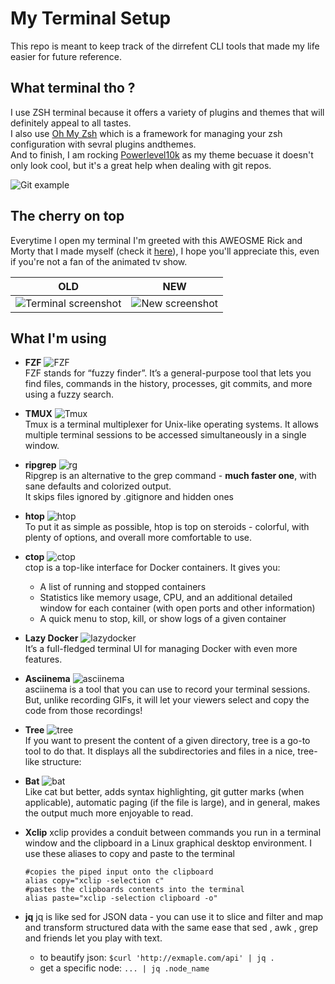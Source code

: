 # My Terminal Setup

This repo is meant to keep track of the dirrefent CLI tools that made my life easier for future reference.

## What terminal tho ?

I use ZSH terminal because it offers a variety of plugins and themes that will definitely appeal to all tastes. <br>
I also use [Oh My Zsh](https://github.com/ohmyzsh/ohmyzsh) which is a framework for managing your zsh configuration with sevral plugins andthemes. <br>
And to finish, I am rocking [Powerlevel10k](https://github.com/romkatv/powerlevel10k) as my theme becuase it doesn't only look cool, but it's a great help when dealing with git repos.

![Git example](img/zsh.png)

## The cherry on top

Everytime I open my terminal I'm greeted with this AWEOSME Rick and Morty that I made myself (check it [here](startup)), I hope you'll appreciate this, even if you're not a fan of the animated tv show.


OLD | NEW
------------ | -------------
![Terminal screenshot](img/screenshot.gif) | ![New screenshot](img/latest.png)


## What I'm using

- **FZF**
  ![FZF](img/fzf.jpg) <br>
  FZF stands for “fuzzy finder”. It’s a general-purpose tool that lets you find files, commands in the history, processes, git commits, and more using a fuzzy search.

- **TMUX**
  ![Tmux](img/tmux.png) <br>
  Tmux is a terminal multiplexer for Unix-like operating systems. It allows multiple terminal sessions to be accessed simultaneously in a single window.

- **ripgrep**
  ![rg](img/rg.gif) <br>
  Ripgrep is an alternative to the grep command - **much faster one**, with sane defaults and colorized output. <br>
  It skips files ignored by .gitignore and hidden ones
- **htop**
  ![htop](img/htop.jpg) <br>
  To put it as simple as possible, htop is top on steroids - colorful, with plenty of options, and overall more comfortable to use.
- **ctop**
  ![ctop](img/ctop.gif) <br>
  ctop is a top-like interface for Docker containers. It gives you:
  - A list of running and stopped containers
  - Statistics like memory usage, CPU, and an additional detailed window for each container (with open ports and other information)
  - A quick menu to stop, kill, or show logs of a given container
- **Lazy Docker**
  ![lazydocker](img/lazydocker.gif) <br>
  It’s a full-fledged terminal UI for managing Docker with even more features.
- **Asciinema**
  ![asciinema](img/asciinema.jpg) <br>
  asciinema is a tool that you can use to record your terminal sessions. But, unlike recording GIFs, it will let your viewers select and copy the code from those recordings!
- **Tree**
  ![tree](img/tree.png) <br>
  If you want to present the content of a given directory, tree is a go-to tool to do that. It displays all the subdirectories and files in a nice, tree-like structure:
- **Bat**
  ![bat](img/bat.jpg) <br>
  Like cat but better, adds syntax highlighting, git gutter marks (when applicable), automatic paging (if the file is large), and in general, makes the output much more enjoyable to read.
- **Xclip**
  xclip provides a conduit between commands you run in a terminal window and the clipboard in a Linux graphical desktop environment.
  I use these aliases to copy and paste to the terminal
  ```
  #copies the piped input onto the clipboard 
  alias copy="xclip -selection c"
  #pastes the clipboards contents into the terminal
  alias paste="xclip -selection clipboard -o"
  ```
- **jq**
  jq is like sed for JSON data - you can use it to slice and filter and map and transform structured data with the same ease that sed , awk , grep and friends let you play with text.
  + to beautify json:
  `
  $curl 'http://exmaple.com/api' | jq .
  `
  + get a specific node:
  `
  ... | jq .node_name
 `